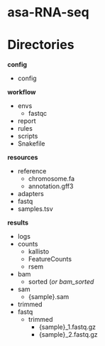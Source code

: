 # asa-RNA-seq


# Directories 
**config**
 - config

**workflow**
  - envs
    - fastqc 
  - report 
  - rules
  - scripts 
  - Snakefile

**resources** 
  - reference
     - chromosome.fa
     - annotation.gff3
  - adapters
  - fastq
  - samples.tsv
 
**results** 
  - logs
  - counts
    - kallisto
    - FeatureCounts
    - rsem
  - bam 
     - sorted (*or bam_sorted*
  - sam 
     - {sample}.sam
  - trimmed
- fastq
  - trimmed
     - {sample}_1.fastq.gz
     - {sample}_2.fastq.gz
